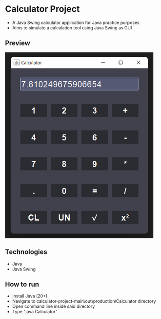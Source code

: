 # Calculator Project
- A Java Swing calculator application for Java practice purposes
- Aims to simulate a calculation tool using Java Swing as GUI

## Preview
![preview1](https://github.com/brenobc61/calculator-project/blob/main/assets/preview_1.png)

## Technologies
- Java 
- Java Swing

## How to run
- Install Java (20+)
- Navigate to calculator-project-main\out\production\Calculator directory
- Open command line inside said directory
- Type "java Calculator"
